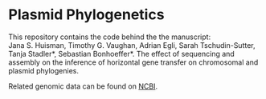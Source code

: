 # Plasmid Phylogenetics

This repository contains the code behind the the manuscript:<br/>
Jana S. Huisman, Timothy G. Vaughan, Adrian Egli, Sarah Tschudin-Sutter, Tanja Stadler*, Sebastian Bonhoeffer*. The effect of sequencing and assembly on the inference of horizontal gene transfer on chromosomal and plasmid phylogenies.

Related genomic data can be found on [NCBI](https://www.ncbi.nlm.nih.gov/bioproject/554638).
